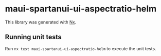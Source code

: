 # maui-spartanui-ui-aspectratio-helm

This library was generated with [Nx](https://nx.dev).


## Running unit tests

Run `nx test maui-spartanui-ui-aspectratio-helm` to execute the unit tests.

